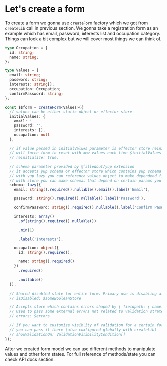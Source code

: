 # Let's create a form

To create a form we gonna use `createForm` factory which we got from `createLib` call in previous section.
We gonna take a registration form as an example which has email, password, interests list and occupation category.
Things can look a bit complex but we will cover most things we can think of.

```typescript
type Occupation = {
  id: string;
  name: string;
};

type Values = {
  email: string;
  password: string;
  interests: string[];
  occupation: Occupation;
  confirmPassword: string;
};

const $$form = createForm<Values>({
  // values can be either static object or effector store
  initialValues: {
    email: '',
    password: '',
    interests: [],
    occupation: null
  },

  // if value passed in initialValues parameter is effector store reinitialize === true
  // will force form to reset with new values each time $initialValues store is updated
  // reinitialize: true,

  // schema parameter provided by @filledout/yup extension
  // it accepts yup schema or effector store which contains yup schema
  // with yup lazy you can reference values object to make dependend fields 
  // with store you can make schemas that depend on certain params you have stored in another stores
  schema: lazy({
    email: string().required().nullable().email().label('Email'),

    password: string().required().nullable().label('Password'),

    confirmPassword: string().required().nullable().label('Confirm Pasword'),

    interests: array()
      .of(string().required().nullable())

      .min(1)

      .label('Interests'),

    occupation: object({
      id: string().required(),

      name: string().required()
    })
      .required()

      .nullable()
  }),
 
  // Shared disabled state for entire form. Primary use is disabling all form controls in UI.   
  // isDisabled: $someBooleanStore

  // Accepts store which contains errors shaped by { fieldpath: { name: string; params: object; }[] }
  // Used to pass some external errors not related to validation strategy
  // errors: $errors

  // If you want to customize visiblity of validation for a certain form
  // you can pass it there (also configured globally with createLib)
  // showValidationOn: ValidationVisibilityCondition[]
});
```

After we created form model we can use different methods to manipulate values and other form states.
For full reference of methods/state you can check API docs section.